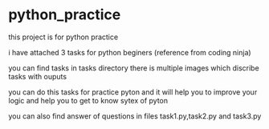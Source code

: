 # python_practice
this project is for python practice

i have attached 3 tasks for python beginers (reference from coding ninja)

you can find tasks in tasks directory there is multiple images which discribe tasks with ouputs

you can do this tasks for practice pyton and it will help you to improve your logic and help you to get to know sytex of pyton

you can also find answer of questions in files task1.py,task2.py and task3.py
